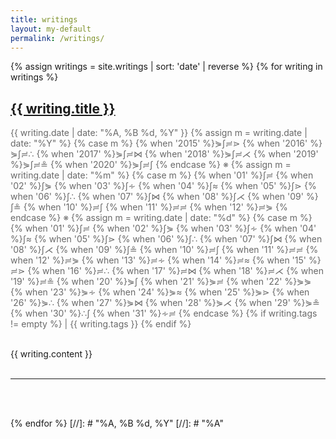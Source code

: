 ```yaml
---
title: writings
layout: my-default
permalink: /writings/
---
```


{% assign writings = site.writings | sort: 'date' | reverse %}
{% for writing in writings %}

<h2>
    <a href="{{ writing.url }}" >
        {{ writing.title }}
    </a>
    <br />
</h2>
<p style="font-size: 1em; color: #696969">
{{ writing.date  | date: "%A, %B %d, %Y" }}

<!-- 0 1 2 3 4 5 6 7 8 9 -->
<!-- ∫ ≓ ⋟ ∻ ≈ ⋗ ∴ ⋈ ⋌ ≗ -->

<span class="date sub">
{% assign m = writing.date | date: "%Y" %}
{% case m %}
  {% when '2015' %}⋟∫≓⋗
  {% when '2016' %}⋟∫≓∴
  {% when '2017' %}⋟∫≓⋈
  {% when '2018' %}⋟∫≓⋌
  {% when '2019' %}⋟∫≓≗
  {% when '2020' %}⋟∫≓∫
{% endcase %}
※
{% assign m = writing.date | date: "%m" %}
{% case m %}
  {% when '01' %}∫≓
  {% when '02' %}∫⋟
  {% when '03' %}∫∻
  {% when '04' %}∫≈
  {% when '05' %}∫⋗
  {% when '06' %}∫∴
  {% when '07' %}∫⋈
  {% when '08' %}∫⋌
  {% when '09' %}∫≗
  {% when '10' %}≓∫
  {% when '11' %}≓≓
  {% when '12' %}≓⋟
{% endcase %}
※
{% assign m = writing.date | date: "%d" %}
{% case m %}
  {% when '01' %}∫≓
  {% when '02' %}∫⋟
  {% when '03' %}∫∻
  {% when '04' %}∫≈
  {% when '05' %}∫⋗
  {% when '06' %}∫∴
  {% when '07' %}∫⋈
  {% when '08' %}∫⋌
  {% when '09' %}∫≗
  {% when '10' %}≓∫
  {% when '11' %}≓≓
  {% when '12' %}≓⋟
  {% when '13' %}≓∻
  {% when '14' %}≓≈
  {% when '15' %}≓⋗
  {% when '16' %}≓∴
  {% when '17' %}≓⋈
  {% when '18' %}≓⋌
  {% when '19' %}≓≗
  {% when '20' %}⋟∫
  {% when '21' %}⋟≓
  {% when '22' %}⋟⋟
  {% when '23' %}⋟∻
  {% when '24' %}⋟≈
  {% when '25' %}⋟⋗
  {% when '26' %}⋟∴
  {% when '27' %}⋟⋈
  {% when '28' %}⋟⋌
  {% when '29' %}⋟≗
  {% when '30' %}∴∫
  {% when '31' %}∻≓
{% endcase %}
</span>
<!-- https://github.com/Shopify/liquid/issues/223 -->
{% if writing.tags != empty %}
|
{{ writing.tags }}
{% endif %}
</p>
<br />
{{ writing.content }}
<br />
<br />
<hr />
<br />
<br />

{% endfor %}
[//]: # "%A, %B %d, %Y"
[//]: # "%A"

